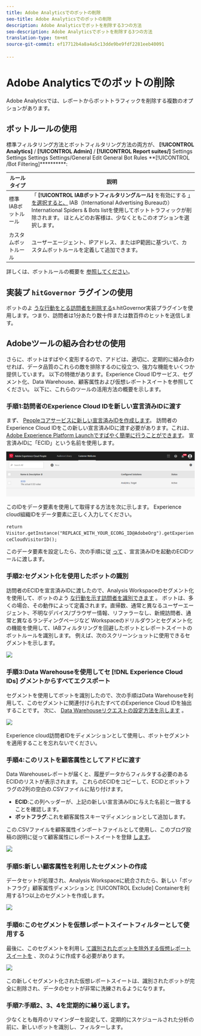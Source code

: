 ```yaml
---
title: Adobe Analyticsでのボットの削除
seo-title: Adobe Analyticsでのボットの削除
description: Adobe Analyticsでボットを削除する3つの方法
seo-description: Adobe Analyticsでボットを削除する3つの方法
translation-type: tm+mt
source-git-commit: ef17712b4a8a4a5c13dde9be9fdf2281eeb40091

---
```



# Adobe Analyticsでのボットの削除

Adobe Analyticsでは、レポートからボットトラフィックを削除する複数のオプションがあります。

## ボットルールの使用

標準フィルタリング方法とボットフィルタリング方法の両方が、 **[!UICONTROL Analytics]** / **[!UICONTROL Admin]** / **[!UICONTROL Report suites/]** Settings Settings Settings Settings/General Edit General Bot Rules **[!UICONTROL /Bot Filtering]**********:

| ルールタイプ | 説明 |
|--- |--- |
| 標準IABボットルール | 「 **[!UICONTROL IABボットフィルタリングルール]** を有効にする [」を選択すると、](https://www.iab.com/) IAB（International Advertising Bureauの）International Spiders &amp; Bots listを使用してボットトラフィックが削除されます。 ほとんどのお客様は、少なくともこのオプションを選択します。 |
| カスタムボットルール | ユーザーエージェント、IPアドレス、またはIP範囲に基づいて、カスタムボットルールを定義して追加できます。 |

詳しくは、ボットルールの概要を [参照してください](/help/admin/admin/bot-removal/bot-rules.md)。

## 実装プ `hitGovernor` ラグインの使用

ボットのよ [うな行動をとる訪問者を削除する](https://docs.adobe.com/content/help/en/analytics/implementation/javascript-implementation/plugins/hitgovernor.html)s.hitGovernor実装プラグインを使用します。つまり、訪問者は1分あたり数十件または数百件のヒットを送信します。

## Adobeツールの組み合わせの使用

さらに、ボットはすばやく変形するので、アドビは、適切に、定期的に組み合わせれば、データ品質のこれらの敵を排除するのに役立つ、強力な機能をいくつか提供しています。 以下の特徴があります。Experience Cloud IDサービス、セグメント化、Data Warehouse、顧客属性および仮想レポートスイートを参照してください。 以下に、これらのツールの活用方法の概要を示します。

### 手順1:訪問者のExperience Cloud IDを新しい宣言済みIDに渡す

まず、 [Peopleコアサービスに新しい宣言済みIDを作成します](https://docs.adobe.com/content/help/en/core-services/interface/audiences/audience-library.html)。 訪問者のExperience Cloud IDをこの新しい宣言済みIDに渡す必要があります。これは、 [Adobe Experience Platform Launchですばやく簡単に行うことができます](https://docs.adobe.com/content/help/en/launch/using/implement/solutions/idservice-save.html)。 宣言済みIDに「ECID」という名前を使用します。

![](assets/bot-cust-attr-setup.png)

このIDをデータ要素を使用して取得する方法を次に示します。 Experience cloud組織IDをデータ要素に正しく入力してください。

```return Visitor.getInstance("REPLACE_WITH_YOUR_ECORG_ID@AdobeOrg").getExperienceCloudVisitorID();```

このデータ要素を設定したら、次の手順に従 [って](https://docs.adobe.com/content/help/en/launch/using/implement/solutions/idservice-save.html) 、宣言済みIDを起動のECIDツールに渡します。

### 手順2:セグメント化を使用したボットの識別

訪問者のECIDを宣言済みIDに渡したので、Analysis Workspaceのセグメント化を使用して、ボットのよう [な行動を示す訪問者を識別できます](https://docs.adobe.com/content/help/en/analytics/analyze/analysis-workspace/components/t-freeform-project-segment.html) 。 ボットは、多くの場合、その動作によって定義されます。直帰数、通常と異なるユーザーエージェント、不明なデバイス/ブラウザー情報、リファラーなし、新規訪問者、通常と異なるランディングページなど Workspaceのドリルダウンとセグメント化の機能を使用して、IABフィルタリングを回避したボットとレポートスイートのボットルールを識別します。 例えば、次のスクリーンショットに使用できるセグメントを示します。

![](assets/bot-filter-seg1.png)

### 手順3:Data Warehouseを使用してセ [!DNL Experience Cloud IDs] グメントからすべてエクスポート

セグメントを使用してボットを識別したので、次の手順はData Warehouseを利用して、このセグメントに関連付けられたすべてのExperience Cloud IDを抽出することです。 次に、 [Data Warehouseリクエストの設定方法を示します](https://docs.adobe.com/content/help/en/analytics/export/data-warehouse/data-warehouse.html) 。

![](assets/bot-dwh-3.png)

Experience cloud訪問者IDをディメンションとして使用し、ボットセグメントを適用することを忘れないでください。

### 手順4:このリストを顧客属性としてアドビに渡す

Data Warehouseレポートが届くと、履歴データからフィルタする必要のあるECIDのリストが表示されます。 これらのECIDをコピーして、ECIDとボットフラグの2列の空白の.CSVファイルに貼り付けます。

* **ECID**:この列ヘッダーが、上記の新しい宣言済みIDに与えた名前と一致することを確認します。
* **ボットフラグ**:これを顧客属性スキーマディメンションとして追加します。

この.CSVファイルを顧客属性インポートファイルとして使用し、このブログ投稿の説明に従って顧客属性にレポートスイートを登録 [します](https://theblog.adobe.com/link-digital-behavior-customers)。

![](assets/bot-csv-4.png)

### 手順5:新しい顧客属性を利用したセグメントの作成

データセットが処理され、Analysis Workspaceに統合されたら、新しい「ボットフラグ」顧客属性ディメンションと [!UICONTROL Exclude] Containerを利用する1つ以上のセグメントを作成します。

![](assets/bot-filter-seg2.png)

### 手順6:このセグメントを仮想レポートスイートフィルターとして使用する

最後に、このセグメントを利用し [て識別されたボットを除外する仮想レポートスイートを](/help/components/vrs/vrs-about.md) 、次のように作成する必要があります。

![](assets/bot-vrs.png)

この新しくセグメント化された仮想レポートスイートは、識別されたボットが完全に削除され、データのセットが非常に洗練されるようになります。

### 手順7:手順2、3、4を定期的に繰り返します。

少なくとも毎月のリマインダーを設定して、定期的にスケジュールされた分析の前に、新しいボットを識別し、フィルターします。
